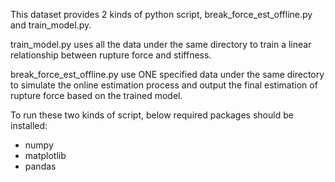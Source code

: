 This dataset provides 2 kinds of python script, break_force_est_offline.py and train_model.py.

train_model.py uses all the data under the same directory to train a linear relationship between rupture force and stiffness.

break_force_est_offline.py use ONE specified data under the same directory to simulate the online estimation process and output the final estimation of rupture force based on the trained model.

To run these two kinds of script, below required packages should be installed:
- numpy
- matplotlib
- pandas